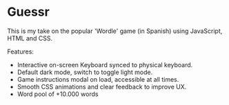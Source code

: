 # Guessr
This is my take on the popular 'Wordle' game (in Spanish) using JavaScript, HTML and CSS. 

Features:

- Interactive on-screen Keyboard synced to physical keyboard.
- Default dark mode, switch to toggle light mode.
- Game instructions modal on load, accessible at all times.
- Smooth CSS animations and clear feedback to improve UX.
- Word pool of +10.000 words
